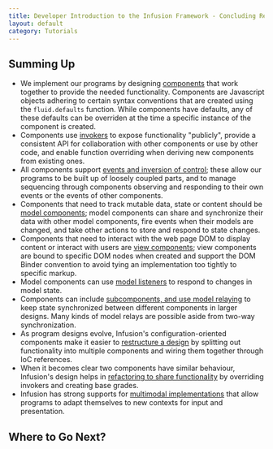 ```yaml
---
title: Developer Introduction to the Infusion Framework - Concluding Remarks
layout: default
category: Tutorials
---
```


<!-- TODO
## Concluding Remarks
-->
## Summing Up

* We implement our programs by designing [components](/tutorial-developerIntroduction/DeveloperIntroductionToInfusionFramework-Components.html) that work together to provide the needed functionality. Components are Javascript objects adhering to certain syntax conventions that are created using the `fluid.defaults` function. While components have defaults, any of these defaults can be overriden at the time a specific instance of the component is created.
* Components use [invokers](/tutorial-developerIntroduction/DeveloperIntroductionToInfusionFramework-Invokers.html) to expose functionality "publicly", provide a consistent API for collaboration with other components or use by other code, and enable function overriding when deriving new components from existing ones.
* All components support [events and inversion of control](/tutorial-developerIntroduction/DeveloperIntroductionToInfusionFramework-EventsAndInversionOfControl.html); these allow our programs to be built up of loosely coupled parts, and to manage sequencing through components observing and responding to their own events or the events of other components.
* Components that need to track mutable data, state or content should be [model components](/tutorial-developerIntroduction/DeveloperIntroductionToInfusionFramework-ModelsAndModelComponents.html); model components can share and synchronize their data with other model components, fire events when their models are changed, and take other actions to store and respond to state changes.
* Components that need to interact with the web page DOM to display content or interact with users are [view components](/tutorial-developerIntroduction/DeveloperIntroductionToInfusionFramework-ViewsAndViewComponents.html); view components are bound to specific DOM nodes when created and support the DOM Binder convention to avoid tying an implementation too tightly to specific markup.
* Model components can use [model listeners](/tutorial-developerIntroduction/DeveloperIntroductionToInfusionFramework-ListeningToModelChanges.html) to respond to changes in model state.
* Components can include [subcomponents, and use model relaying](/tutorial-developerIntroduction/DeveloperIntroductionToInfusionFramework-SubcomponentsAndModelRelaying.html) to keep state synchronized between different components in larger designs. Many kinds of model relays are possible aside from two-way synchronization.
* As program designs evolve, Infusion's configuration-oriented components make it easier to [restructure a design](/tutorial-developerIntroduction/DeveloperIntroductionToInfusionFramework-RestructuringComponents.md) by splitting out functionality into multiple components and wiring them together through IoC references.
* When it becomes clear two components have similar behaviour, Infusion's design helps in [refactoring to share functionality](/tutorial-developerIntroduction/DeveloperIntroductionToInfusionFramework-OverridingInvokersAndRefactoring.html) by overriding invokers and creating base grades.
* Infusion has strong supports for [multimodal implementations](/tutorial-developerIntroduction/DeveloperIntroductionToInfusionFramework-ExtendingDesignsWithExistingComponents.md) that allow programs to adapt themselves to new contexts for input and presentation.

## Where to Go Next?
